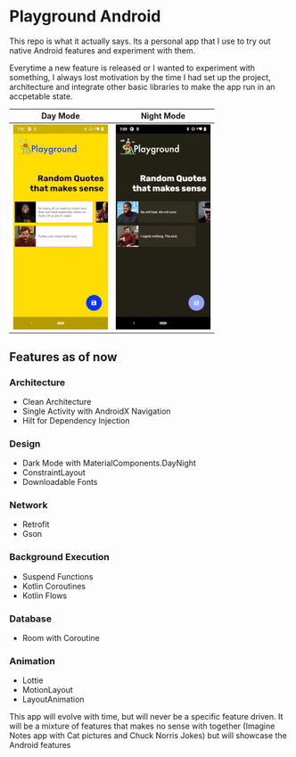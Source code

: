 # Playground Android

This repo is what it actually says. Its a personal app that I use to try out native Android features and experiment with them.

Everytime a new feature is released or I wanted to experiment with something, I always lost motivation by the time I had set up the project, architecture and integrate other basic libraries to make the app run in an accpetable state.

Day Mode                   |  Night Mode
:-------------------------:|:-------------------------:
![](https://github.com/suchoX/PlaygroundAndroid/blob/master/screens/day_mode.gif)  |  ![](https://github.com/suchoX/PlaygroundAndroid/blob/master/screens/night_mode.gif)

## Features as of now

### Architecture
- Clean Architecture
- Single Activity with AndroidX Navigation
- Hilt for Dependency Injection

### Design
- Dark Mode with MaterialComponents.DayNight
- ConstraintLayout
- Downloadable Fonts

### Network
- Retrofit
- Gson

### Background Execution
- Suspend Functions
- Kotlin Coroutines
- Kotlin Flows

### Database
- Room with Coroutine

### Animation
- Lottie
- MotionLayout
- LayoutAnimation


This app will evolve with time, but will never be a specific feature driven. It will be a mixture of features that makes no sense with together (Imagine Notes app with Cat pictures and Chuck Norris Jokes) but will showcase the Android features
